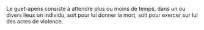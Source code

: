 Le guet-apens consiste à attendre plus ou moins de temps, dans un ou divers lieux un individu, soit pour lui donner la mort, soit pour exercer sur lui des actes de violence.